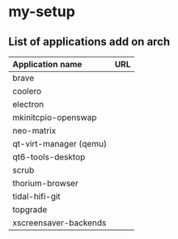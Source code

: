 # my-setup

## List of applications add on arch

Application name | URL |
| :--- | ---: |
brave |   |
coolero |   |
electron |   |
mkinitcpio-openswap |   |
neo-matrix |   |
qt-virt-manager (qemu) |   |
qt6-tools-desktop |   |
scrub |   |
thorium-browser |   |
tidal-hifi-git |   |
topgrade |   |
xscreensaver-backends |   |
